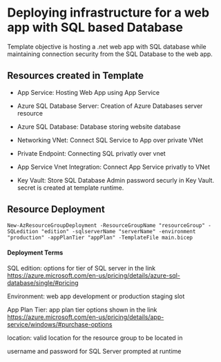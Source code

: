 # Deploying infrastructure for a web app with SQL based Database
Template objective is hosting a .net web app with SQL database while maintaining connection security from the SQL Database to the web app.

## Resources created in Template
* App Service: Hosting Web App using App Service

* Azure SQL Database Server: Creation of Azure Databases server resource

* Azure SQL Database: Database storing website database

* Networking VNet: Connect SQL Service to App over private VNet

* Private Endpoint: Connecting SQL privatly over vnet

* App Service Vnet Integration: Connect App Service privatly to VNet

* Key Vault: Store SQL Database Admin password securly in Key Vault. secret is created at template runtime.

## Resource Deployment
```
New-AzResourceGroupDeployment -ResourceGroupName "resourceGroup" -SQLedition "edition" -sqlserverName "serverName" -environment "production" -appPlanTier "appPlan" -TemplateFile main.bicep
```
#### Deployment Terms
SQL edition: options for tier of SQL server in the link https://azure.microsoft.com/en-us/pricing/details/azure-sql-database/single/#pricing

Environment: web app development or production staging slot

App Plan Tier: app plan tier options shown in the link
https://azure.microsoft.com/en-us/pricing/details/app-service/windows/#purchase-options

location: valid location for the resource group to be located in

username and password for SQL Server prompted at runtime

